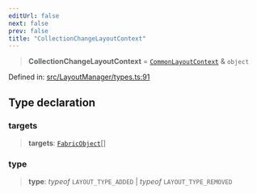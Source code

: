 ```yaml
---
editUrl: false
next: false
prev: false
title: "CollectionChangeLayoutContext"
---
```


> **CollectionChangeLayoutContext** = [`CommonLayoutContext`](/api/type-aliases/commonlayoutcontext/) & `object`

Defined in: [src/LayoutManager/types.ts:91](https://github.com/fabricjs/fabric.js/blob/e114448a1bce9b68a3e1bba337bc0c83a35c1aa5/src/LayoutManager/types.ts#L91)

## Type declaration

### targets

> **targets**: [`FabricObject`](/api/classes/fabricobject/)[]

### type

> **type**: *typeof* `LAYOUT_TYPE_ADDED` \| *typeof* `LAYOUT_TYPE_REMOVED`
